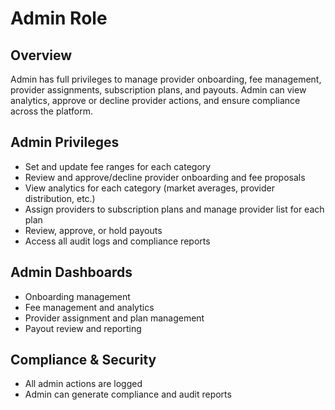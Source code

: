# Admin Role

## Overview
Admin has full privileges to manage provider onboarding, fee management, provider assignments, subscription plans, and payouts. Admin can view analytics, approve or decline provider actions, and ensure compliance across the platform.

## Admin Privileges
- Set and update fee ranges for each category
- Review and approve/decline provider onboarding and fee proposals
- View analytics for each category (market averages, provider distribution, etc.)
- Assign providers to subscription plans and manage provider list for each plan
- Review, approve, or hold payouts
- Access all audit logs and compliance reports

## Admin Dashboards
- Onboarding management
- Fee management and analytics
- Provider assignment and plan management
- Payout review and reporting

## Compliance & Security
- All admin actions are logged
- Admin can generate compliance and audit reports 